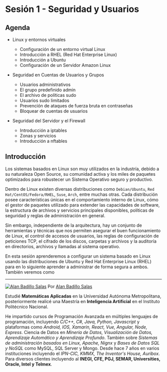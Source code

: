# Sesión 1 - Seguridad y Usuarios

## Agenda

* Linux y entornos virtuales

    - Configuración de un entorno virtual Linux
    - Introducción a RHEL (Red Hat Enterprise Linux)
    - Introducción a Ubuntu
    - Configuración de un Servidor Amazon Linux

* Seguridad en Cuentas de Usuarios y Grupos

    - Usuarios administrativos
    - El grupo predefinido admin
    - El archivo de políticas sudo
    - Usuarios sudo limitados
    - Prevención de ataques de fuerza bruta en contraseñas
    - Bloquear de cuentas de usuarios

* Seguridad del Servidor y el Firewall

    - Introducción a iptables
    - Zonas y servicios
    - Introducción a nftables

## Introducción

Los sistemas basados en Linux son muy utilizados en la industría, debido a su naturaleza Open Source, su comunidad activa y los miles de paquetes optimizados para robustecer un Sistema Operativo seguro y productivo.

Dentro de Linux existen diversas distribuciones como `Debian/Ubuntu`, `Red Hat/CentOS/Fedora/RHEL`, `Suse`, `Arch`, entre muchas otras. Cada distribución posee características únicas en el comportamiento interno de Linux, cómo el gestor de paquetes utilizado para extender las capacidades de software, la estructura de archivos y servicios principales disponibles, políticas de seguridad y reglas de administración en general.

Sin embargo, independiente de la arquitectura, hay un conjunto de herramientas y técnicas que nos permiten asegurar el buen funcionamiento de Linux, el control de accesos de usuarios, las reglas de configuración de peticiones TCP, el cifrado de los discos, carpetas y archivos y la auditoría en directorios, archivos y llamadas al sistema operativo.

En esta sesión aprenderemos a configurar un sistema basado en Linux usando las distribuciones de Ubuntu y Red Hat Enterprise Linux (RHEL) para en lo siguiente aprender a administrar de forma segura a ambos. También veremos como 

---

[![Alan Badillo Salas](https://avatars.githubusercontent.com/u/79223578?s=40&v=4 "Alan Badillo Salas")](https://github.com/dragonnomada) Por [Alan Badillo Salas](https://github.com/dragonnomada)

Estudié **Matemáticas Aplicadas** en la Universidad Autónoma Metropolitana, posteriormente realicé una Maestría en **Inteligencia Artificial** en el Instituto Politécnico Nacional.

He impartido cursos de Programación Avanzada en múltiples lenguajes de programación, incluyendo *C/C++, C#, Java, Python, Javascript* y plataformas como *Android, IOS, Xamarin, React, Vue, Angular, Node, Express*. Ciencia de Datos en *Minería de Datos, Visualización de Datos, Aprendizaje Automático y Aprendizaje Profundo*. También sobre *Sistemas de administración basados en Linux, Apache, Nignx* y *Bases de Datos SQL y NoSQL* como MySQL, SQL Server y Mongo. Desde hace 7 años en varios instituciones incluyendo el *IPN-CIC, KMMX, The Inventor's House, Auribox*. Para diversos clientes incluyendo al **INEGI, CFE, PGJ, SEMAR, Universities, Oracle, Intel y Telmex**.